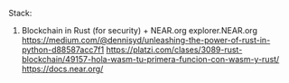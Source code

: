 Stack:
1) Blockchain in Rust (for security) + NEAR.org explorer.NEAR.org
https://medium.com/@dennisyd/unleashing-the-power-of-rust-in-python-d88587acc7f1
https://platzi.com/clases/3089-rust-blockchain/49157-hola-wasm-tu-primera-funcion-con-wasm-y-rust/
https://docs.near.org/
